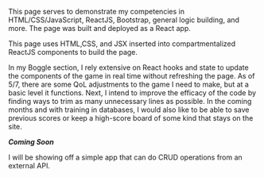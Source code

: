 
This page serves to demonstrate my competencies in HTML/CSS/JavaScript, ReactJS, Bootstrap, general logic building, and more. The page was built and deployed as a React app.



This page uses HTML,CSS, and JSX inserted into compartmentalized ReactJS components to build the page. 

In my Boggle section, I rely extensive on React hooks and state to update the components of the game in real time without refreshing the page. As of 5/7, there are some QoL adjustments to the game I need to make, but at a basic level it functions. Next, I intend to improve the efficacy of the code by finding ways to trim as many unnecessary lines as possible. In the coming months and with training in databases, I would also like to be able to save previous scores or keep a high-score board of some kind that stays on the site.

***Coming Soon***

I will be showing off a simple app that can do CRUD operations from an external API.

